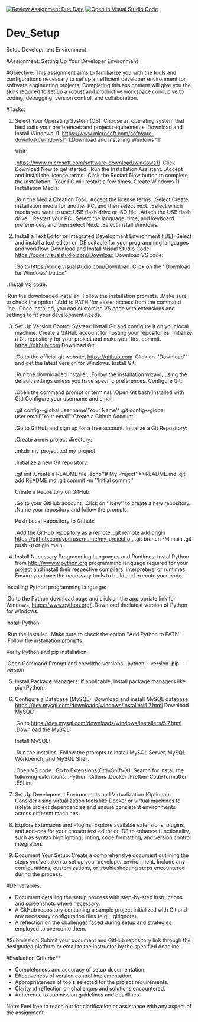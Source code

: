 [![Review Assignment Due Date](https://classroom.github.com/assets/deadline-readme-button-22041afd0340ce965d47ae6ef1cefeee28c7c493a6346c4f15d667ab976d596c.svg)](https://classroom.github.com/a/vbnbTt5m)
[![Open in Visual Studio Code](https://classroom.github.com/assets/open-in-vscode-2e0aaae1b6195c2367325f4f02e2d04e9abb55f0b24a779b69b11b9e10269abc.svg)](https://classroom.github.com/online_ide?assignment_repo_id=15269318&assignment_repo_type=AssignmentRepo)
# Dev_Setup
Setup Development Environment

#Assignment: Setting Up Your Developer Environment

#Objective:
This assignment aims to familiarize you with the tools and configurations necessary to set up an efficient developer environment for software engineering projects. Completing this assignment will give you the skills required to set up a robust and productive workspace conducive to coding, debugging, version control, and collaboration.

#Tasks:

1. Select Your Operating System (OS):
   Choose an operating system that best suits your preferences and project requirements. Download and Install Windows 11. https://www.microsoft.com/software-download/windows11
   1.Download and Installing Windows 11:
   
   Visit:

   .https://www.microsoft.com/software-download/windows11
   .Click Download Now to get started.
   .Run the Installation Assistant.
   .Accept and Install the licence terms.
   .Click the Restart Now button to complete the installation.
   .Your PC will restart a few times.
   Create Windows 11 Installation Media:

   .Run the Media Creation Tool.
   .Accept the license terms.
   .Select Create installation media for another PC, and then select next.
   .Select which media you want to use: USB flash drive or ISO file.
   .Attach the USB flash drive .
   .Restart your PC.
   .Select the language, time, and keyboard preferences, and then select Next.
   .Select install Windows.

2. Install a Text Editor or Integrated Development Environment (IDE):
   Select and install a text editor or IDE suitable for your programming languages and workflow. Download and Install Visual Studio Code. https://code.visualstudio.com/Download
   Download VS code:

   .Go to https://code.visualstudio.com/Download
   .Click on the ''Download for Windows''button''

. 
   Install VS code:

   .Run the downloaded installer.
   .Follow the installation prompts.
   .Make sure to check the option ''Add to PATH''for easier access from the command line.
   .Once installed, you can customize VS code with extensions and settings to fit your development needs.

3. Set Up Version Control System:
   Install Git and configure it on your local machine. Create a GitHub account for hosting your repositories. Initialize a Git repository for your project and make your first commit. https://github.com
   Download Git:

   .Go to the official git website, https://github.com
   .Click on ''Download'' and get the latest version for Windows.
   Install Git:

   .Run the downloaded installer.
   .Follow the installation wizard, using the default settings unless you have specific preferences.
   Configure Git:

   .Open the command prompt or terminal.
   .Open Git bash(Installed with Git)
   Configure your username and email:

   .git config--global user.name''Your Name''
   .git config--global user.email''Your email''
   Create a Github Account:

   .Go to GitHub and sign up for a free account.
   Initialize a Git Repository:

   .Create a new project directory:

     .mkdir my_project
     .cd my_project

   .Initialize a new Git repository:

   .git init
   .Create a README file
   .echo''# My Preject''>>README.md
   .git add README.md
   .git commit -m ''Initial commit''
   
   Create a Repository on GitHub:

   .Go to your GitHub account.
   .Click on ''New'' to create a new repository.
   .Name your repository and follow the prompts.

   Push Local Repository to Github:

   .Add the GitHub repository as a remote.
   .git remote add origin https://github.com/yourusername/my_project.git
   .git branch -M main
   .git push -u origin main

4. Install Necessary Programming Languages and Runtimes:
  Instal Python from http://wwww.python.org programming language required for your project and install their respective compilers, interpreters, or runtimes. Ensure you have the necessary tools to build and execute your code.

  Installing Python programming language:

  .Go to the Python download page and click on the appropriate link for Windows, https://www.python.org/
  .Download the latest version of Python for Windows.

  Install Python:
  
  .Run the installer.
  .Make sure to check the option ''Add Python to PATh''.
  .Follow the installation prompts.

  Verify Python and pip installation:

  .Open Command Prompt and checkthe versions:
    .python --version
    .pip --version
   
5. Install Package Managers:
   If applicable, install package managers like pip (Python).
   
6. Configure a Database (MySQL):
   Download and install MySQL database. https://dev.mysql.com/downloads/windows/installer/5.7.html
   Download MySQL:

   .Go to https://dev.mysql.com/downloads/windows/installers/5.7.html
   .Download the MySQL:

   Install MySQL:

   .Run the installer.
   .Follow the prompts to install MySQL Server, MySQL Workbench, and MySQL Shell.

   .Open VS code.
   .Go to Extensions(Ctrl+Shift+X)
   .Search for install the following extensions:
   .Python
   .Gitlens
   .Docker
   .Prettier-Code formatter
   .ESLint

7. Set Up Development Environments and Virtualization (Optional):
   Consider using virtualization tools like Docker or virtual machines to isolate project dependencies and ensure consistent environments across different machines.

8. Explore Extensions and Plugins:
   Explore available extensions, plugins, and add-ons for your chosen text editor or IDE to enhance functionality, such as syntax highlighting, linting, code formatting, and version control integration.

9. Document Your Setup:
    Create a comprehensive document outlining the steps you've taken to set up your developer environment. Include any configurations, customizations, or troubleshooting steps encountered during the process. 

#Deliverables:
- Document detailing the setup process with step-by-step instructions and screenshots where necessary.
- A GitHub repository containing a sample project initialized with Git and any necessary configuration files (e.g., .gitignore).
- A reflection on the challenges faced during setup and strategies employed to overcome them.

#Submission:
Submit your document and GitHub repository link through the designated platform or email to the instructor by the specified deadline.

#Evaluation Criteria:**
- Completeness and accuracy of setup documentation.
- Effectiveness of version control implementation.
- Appropriateness of tools selected for the project requirements.
- Clarity of reflection on challenges and solutions encountered.
- Adherence to submission guidelines and deadlines.

Note: Feel free to reach out for clarification or assistance with any aspect of the assignment.
